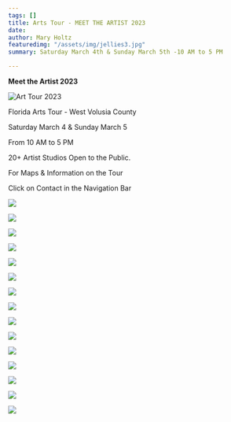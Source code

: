 ```yaml
---
tags: []
title: Arts Tour - MEET THE ARTIST 2023
date: 
author: Mary Holtz
featuredimg: "/assets/img/jellies3.jpg"
summary: Saturday March 4th & Sunday March 5th -10 AM to 5 PM

---
```

**Meet the Artist 2023**

![](/assets/img/event1.jpg "Art Tour 2023")

Florida Arts Tour - West Volusia County

Saturday March 4 & Sunday March 5

From 10 AM to 5 PM

20+ Artist Studios Open to the Public.

For Maps & Information on the Tour

Click on Contact in the Navigation Bar

![](/assets/img/morning-bouquet-72.webp)

![](/assets/img/sea-garden-72.webp)

![](/assets/img/kitty-galore-72.webp)

![](/assets/img/star-fusion-72.jpg)

![](/assets/img/pina-colada-jelly-72.jpg)

![](/assets/img/martina-rossi-jelly-72.jpg)

![](/assets/img/lady-valentina-72.jpeg)

![](/assets/img/lady-mojito-jelly-72.jpeg)

![](/assets/img/lady-justice-72.jpg)

![](/assets/img/isabeli-jelly-72.jpg)

![](/assets/img/durga-72.jpg)

![](/assets/img/dancing-diva-72.jpg)

![](/assets/img/confetti-jelly-72.jpeg)

![](/assets/img/kir-royal-jelly-72.jpg)

![](/assets/img/psychedelic-sunday-72.jpg)